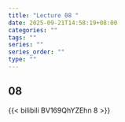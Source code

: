 ```yaml
---
title: "Lecture 08 "
date: 2025-09-21T14:58:19+08:00
categories: ""
tags: ""
series: ""
series_order: ""
type: ""
---
```


## 08

{{< bilibili BV169QhYZEhn 8 >}}


